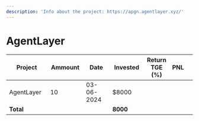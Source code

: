 ```yaml
---
description: 'Info about the project: https://apgn.agentlayer.xyz/'
---
```


# AgentLayer



<table data-full-width="true"><thead><tr><th width="141">Project</th><th width="104">Ammount </th><th width="132">Date</th><th width="133">Invested</th><th>Return TGE (%)</th><th>PNL</th><th></th></tr></thead><tbody><tr><td>AgentLayer </td><td>10</td><td>03-06-2024</td><td>$8000</td><td></td><td></td><td></td></tr><tr><td><strong>Total</strong></td><td></td><td></td><td><strong>8000</strong></td><td></td><td></td><td></td></tr></tbody></table>
